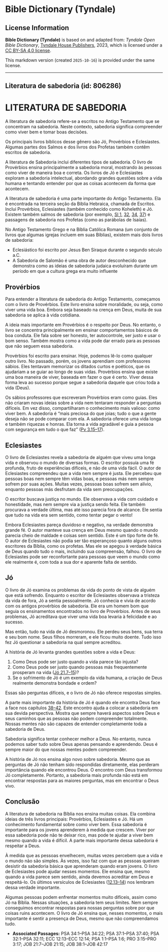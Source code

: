 # Bible Dictionary (Tyndale)

## License Information

**Bible Dictionary (Tyndale)** is based on and adapted from: _Tyndale Open Bible Dictionary_, [Tyndale House Publishers](https://tyndaleopenresources.com/), 2023, which is licensed under a [CC BY-SA 4.0 license](https://creativecommons.org/licenses/by-sa/4.0/legalcode.en).

This markdown version (created `2025-10-16`) is provided under the same license.



--------------------------------

## Literatura de sabedoria (id: 806286)

LITERATURA DE SABEDORIA
=======================

A literatura de sabedoria refere\-se a escritos no Antigo Testamento que se concentram na sabedoria. Neste contexto, sabedoria significa compreender como viver bem e tomar boas decisões.

Os principais livros bíblicos desse gênero são Jó, Provérbios e Eclesiastes. Algumas partes dos Salmos e dos livros dos Profetas também contêm escritos de sabedoria.

A literatura de Sabedoria inclui diferentes tipos de sabedoria. O livro de Provérbios ensina principalmente a sabedoria moral, mostrando às pessoas como viver de maneira boa e correta. Os livros de Jó e Eclesiastes exploram a sabedoria intelectual, abordando grandes questões sobre a vida humana e tentando entender por que as coisas acontecem da forma que acontecem.

A literatura de sabedoria é uma parte importante do Antigo Testamento. Ela é encontrada na terceira seção da Bíblia Hebraica, chamada de Escritos. Inclui Provérbios, Eclesiastes (também conhecido como Koheleth) e Jó. Existem também salmos de sabedoria (por exemplo, [Sl 1](https://ref.ly/Ps1:1-Ps1:6), [32](https://ref.ly/Ps32:1-Ps32:11), [34](https://ref.ly/Ps34:1-Ps34:22), [37](https://ref.ly/Ps37:1-Ps37:40)) e passagens de sabedoria nos Profetas (como as parábolas de Isaías).

No Antigo Testamento Grego e na Bíblia Católica Romana (um conjunto de livros que algumas igrejas incluem em suas Bíblias), existem mais dois livros de sabedoria:

* Eclesiástico foi escrito por Jesus Ben Siraque durante o segundo século a.C.
* A Sabedoria de Salomão é uma obra de autor desconhecido que demonstra como as ideias de sabedoria judaica evoluíram durante um período em que a cultura grega era muito influente

Provérbios
----------

Para entender a literatura de sabedoria do Antigo Testamento, começamos com o livro de Provérbios. Este livro ensina sobre moralidade, ou seja, como viver uma vida boa. Embora seja baseado na crença em Deus, muita de sua sabedoria se aplica à vida cotidiana.

A ideia mais importante em Provérbios é o respeito por Deus. No entanto, o livro se concentra principalmente em ensinar comportamentos básicos de boa conduta. Ele fala sobre ser honesto, ter autocontrole, ser justo e usar o bom senso. Também mostra como a vida pode dar errado para as pessoas que não seguem essa sabedoria.

Provérbios foi escrito para ensinar. Hoje, podemos lê\-lo como qualquer outro livro. No passado, porém, os jovens aprendiam com professores sábios. Eles tentavam memorizar os ditados curtos e poéticos, que os ajudariam a se guiar ao longo de suas vidas. Provérbios ensina que existe uma boa maneira de viver, baseada em fazer o que é certo. Viver dessa forma leva ao sucesso porque segue a sabedoria daquele que criou toda a vida (Deus).

Os sábios professores que escreveram Provérbios eram como guias. Eles não criaram novas ideias sobre a vida nem tentaram responder a perguntas difíceis. Em vez disso, compartilharam o conhecimento mais valioso: como viver bem. A sabedoria é “mais preciosa do que joias; tudo o que a gente deseja não se pode comparar com ela. A sabedoria oferece uma vida longa e também riquezas e honras. Ela torna a vida agradável e guia a pessoa com segurança em tudo o que faz” ([Pv 3\.15–17](https://ref.ly/Prov3:15-Prov3:17)).

Eclesiastes
-----------

O livro de Eclesiastes revela a sabedoria de alguém que viveu uma longa vida e observou o mundo de diversas formas. O escritor possuía uma fé profunda, fruto de experiências difíceis, e não de uma vida fácil. O autor de Eclesiastes compreendeu que a vida nem sempre é justa. Ele percebeu que pessoas boas nem sempre têm vidas boas, e pessoas más nem sempre sofrem por suas ações. Muitas vezes, pessoas boas sofrem sem alívio, enquanto pessoas más desfrutam da vida sem preocupações.

O escritor buscava justiça no mundo. Ele observava a vida com cuidado e honestidade, mas nem sempre via a justiça sendo feita. Ele também procurava a verdade última, mas até isso parecia fora de alcance. Ele sentia que tudo na vida era sem sentido, como tentar pegar o vento!

Embora Eclesiastes pareça duvidoso e negativo, na verdade demonstra grande fé. O autor manteve sua crença em Deus mesmo quando o mundo parecia cheio de maldade e coisas sem sentido. Este é um tipo forte de fé. O autor de Eclesiastes não podia ser tão esperançoso quanto alguns outros escritores da Bíblia, como os profetas. Mas ele se apegou à verdade básica de Deus quando tudo o mais, incluindo sua compreensão, falhou. O livro de Eclesiastes pode ser reconfortante para pessoas que veem o mundo como ele realmente é, com toda a sua dor e aparente falta de sentido.

Jó
--

O livro de Jó examina os problemas da vida do ponto de vista de alguém que está sofrendo. Enquanto o escritor de Eclesiastes observava a tristeza da vida de fora, Jó a sentia pessoalmente. Jó conhecia e vivia de acordo com os antigos provérbios de sabedoria. Ele era um homem bom que seguia os ensinamentos encontrados no livro de Provérbios. Antes de seus problemas, Jó acreditava que viver uma vida boa levaria à felicidade e ao sucesso.

Mas então, tudo na vida de Jó desmoronou. Ele perdeu seus bens, sua terra e seu bom nome. Seus filhos morreram, e ele ficou muito doente. Tudo isso fez Jó questionar a sabedoria na qual sempre acreditou.

A história de Jó levanta grandes questões sobre a vida e Deus:

1. Como Deus pode ser justo quando a vida parece tão injusta?
2. Como Deus pode ser justo quando pessoas más frequentemente prosperam na vida ([Jó 21\.7–15](https://ref.ly/Job21:7-Job21:15))?
3. Se o sofrimento de Jó é um exemplo da vida humana, a criação de Deus realmente demonstra bondade e ordem?

Essas são perguntas difíceis, e o livro de Jó não oferece respostas simples.

A parte mais importante da história de Jó é quando ele encontra Deus face a face nos capítulos [38–42](https://ref.ly/Job38:1-Job42:17). Este encontro ajuda a colocar a sabedoria em sua devida perspectiva. Mostra que sempre haverá aspectos sobre Deus e seus caminhos que as pessoas não podem compreender totalmente. Nossas mentes não são capazes de entender completamente toda a sabedoria de Deus.

Sabedoria significa tentar conhecer melhor a Deus. No entanto, nunca podemos saber tudo sobre Deus apenas pensando e aprendendo. Deus é sempre maior do que nossas mentes podem compreender.

A história de Jó nos ensina algo novo sobre sabedoria. Mesmo que as perguntas de Jó não tenham sido respondidas diretamente, elas perderam importância quando ele encontrou Deus. O encontro com Deus transformou Jó completamente. Portanto, a sabedoria mais profunda não está em encontrar respostas para as maiores perguntas, mas em encontrar o Deus vivo.

Conclusão
---------

A literatura de sabedoria na Bíblia nos ensina muitas coisas. Ela combina ideias de três livros principais: Provérbios, Eclesiastes e Jó. Há um conhecimento fundamental sobre como viver bem. Essa sabedoria é importante para os jovens aprenderem à medida que crescem. Viver por essa sabedoria pode não te deixar rico, mas pode te ajudar a viver bem mesmo quando a vida é difícil. A parte mais importante dessa sabedoria é respeitar a Deus.

À medida que as pessoas envelhecem, muitas vezes percebem que a vida e o mundo não são simples. Às vezes, isso faz com que as pessoas queiram desistir da sabedoria básica que aprenderam quando eram jovens. O livro de Eclesiastes pode ajudar nesses momentos. Ele ensina que, mesmo quando a vida parece sem sentido, ainda devemos acreditar em Deus e respeitá\-lo. Os últimos versículos de Eclesiastes ([12\.13–14](https://ref.ly/Eccl12:13-Eccl12:14)) nos lembram dessa verdade importante.

Algumas pessoas podem enfrentar momentos muito difíceis, assim como Jó na Bíblia. Nessas situações, a sabedoria tem seus limites. Nem sempre conseguimos encontrar respostas para nossas perguntas sobre por que coisas ruins acontecem. O livro de Jó ensina que, nesses momentos, o mais importante é sentir a presença de Deus, mesmo que não compreendamos tudo.

* **Associated Passages:** PSA 34:1–PSA 34:22; PSA 37:1–PSA 37:40; PSA 32:1–PSA 32:11; ECC 12:13–ECC 12:14; PSA 1:1–PSA 1:6; PRO 3:15–PRO 3:17; JOB 21:7–JOB 21:15; JOB 38:1–JOB 42:17

